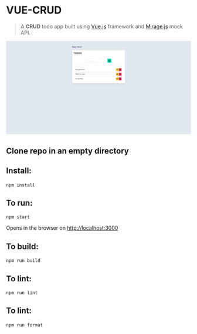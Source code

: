 # VUE-CRUD

> A **CRUD** todo app built using [Vue.js](https://vuejs.org) framework and [Mirage.js](https://miragejs.com/) mock API.

![Home page](vue-todos-crud.png)

## Clone repo in an empty directory

## Install:

```
npm install
```

## To run:

```
npm start
```

Opens in the browser on [http://localhost:3000](http://localhost:3000)

## To build:

```
npm run build
```

## To lint:

```
npm run lint
```

## To lint:

```
npm run format
```
